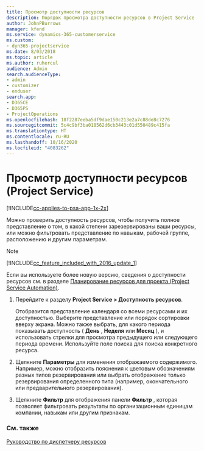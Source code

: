 ```yaml
---
title: Просмотр доступности ресурсов
description: Порядок просмотра доступности ресурсов в Project Service
author: JohnPBurrows
manager: kfend
ms.service: dynamics-365-customerservice
ms.custom:
- dyn365-projectservice
ms.date: 8/03/2018
ms.topic: article
ms.author: ruhercul
audience: Admin
search.audienceType:
- admin
- customizer
- enduser
search.app:
- D365CE
- D365PS
- ProjectOperations
ms.openlocfilehash: 18f2287eeba5df9dae150c213e2a7c88de8c7276
ms.sourcegitcommit: 5c4c9bf3ba018562d6cb3443c01d550489c415fa
ms.translationtype: HT
ms.contentlocale: ru-RU
ms.lasthandoff: 10/16/2020
ms.locfileid: "4083262"
---
```

# <a name="view-resource-availability-project-service"></a>Просмотр доступности ресурсов (Project Service)

[!INCLUDE[cc-applies-to-psa-app-1x-2x](../includes/cc-applies-to-psa-app-1x-2x.md)]

Можно проверить доступность ресурсов, чтобы получить полное представление о том, в какой степени зарезервированы ваши ресурсы, или можно фильтровать представление по навыкам, рабочей группе, расположению и другим параметрам.  
  
> [!NOTE]
> [!INCLUDE[cc_feature_included_with_2016_update_1](../includes/cc-feature-included-with-2016-update-1.md)]  
> 
>  Если вы используете более новую версию, сведения о доступности ресурсов см. в разделе [Планирование ресурсов для проекта (Project Service Automation)](../psa/schedule-resources-project.md).  

1. Перейдите к разделу **Project Service > Доступность ресурсов**.  

    Отобразится представление календаря со всеми ресурсами и их доступностью. Выберите представление или порядок сортировки вверху экрана. Можно также выбрать, для какого периода показывать доступность ( **День** , **Неделя** или **Месяц** ), и использовать стрелки для просмотра предыдущего или следующего периода времени. Используйте поле поиска для поиска конкретного ресурса.  

2. Щелкните **Параметры** для изменения отображаемого содержимого. Например, можно отобразить пояснения к цветовым обозначениям разных типов резервирования или выбрать отображение только резервирования определенного типа (например, окончательного или предварительного резервирования).  

3. Щелкните **Фильтр** для отображения панели **Фильтр** , которая позволяет фильтровать результаты по организационным единицам компании, навыкам или другим признакам.  

### <a name="see-also"></a>См. также  
 [Руководство по диспетчеру ресурсов](../psa/resource-manager-guide.md)
